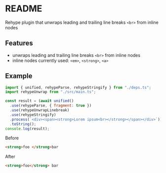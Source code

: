 # README

Rehype plugin that unwraps leading and trailing line breaks `<br>` from inline nodes



## Features

- unwraps leading and trailing line breaks `<br>` from inline nodes
- inline nodes currently used: `<em>`, `<strong>`, `<a>`



## Example

```js
import { unified, rehypeParse, rehypeStringify } from "./deps.ts";
import rehypeUnwrap from "./src/main.ts";

const result = (await unified()
  .use(rehypeParse, { fragment: true })
  .use(rehypeUnwrapLinebreak)
  .use(rehypeStringify)
  .process(`<div><span><strong>Lorem ipsum<br></strong></span></div>`))
  .toString();
console.log(result);
```

Before

```html
<strong>foo </strong>bar
```

After

```html
<strong>foo</strong> bar
```
